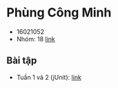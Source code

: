 # Phùng Công Minh
* 16021052
* Nhóm: 18 [link](https://github.com/hieutm2198/int3117-2018)

## Bài tập
* Tuần 1 và 2 (jUnit): [link](https://github.com/minhpc225/int3117-2018/tree/master/jUnit)

